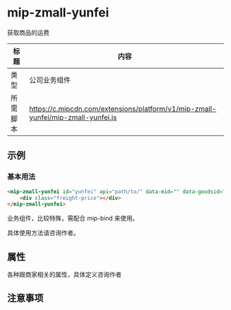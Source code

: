 # mip-zmall-yunfei

获取商品的运费

标题|内容
----|----
类型|公司业务组件
所需脚本|https://c.mipcdn.com/extensions/platform/v1/mip-zmall-yunfei/mip-zmall-yunfei.js

## 示例

### 基本用法

```html
<mip-zmall-yunfei id="yunfei" api="path/to/" data-mid="" data-goodsid="" data-num="" data-yfid="" cityid="" provinceid="" data-delivery="" data-num="">
    <div class="freight-price"></div>
</mip-zmall-yunfei>
```

业务组件，比较特殊，需配合 mip-bind 来使用。

具体使用方法请咨询作者。


## 属性

各种跟商家相关的属性，具体定义咨询作者


## 注意事项


